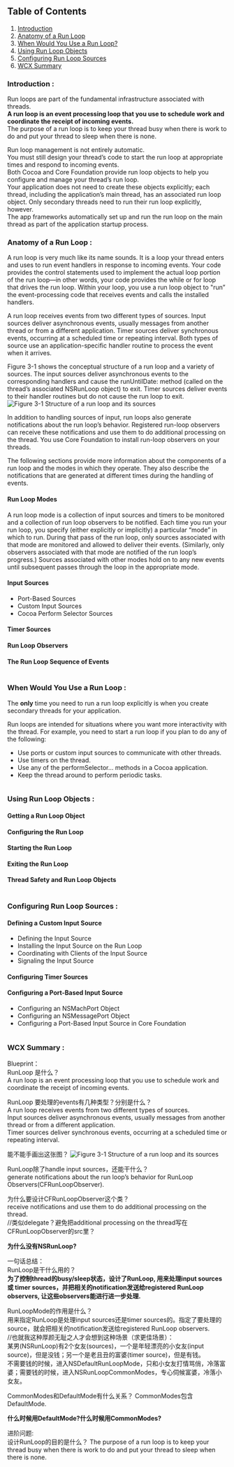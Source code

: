 ## <a name='contents'>Table of Contents</a>
1. [Introduction](#1)
1. [Anatomy of a Run Loop](#2)
1. [When Would You Use a Run Loop?](#3)
1. [Using Run Loop Objects](#4)
1. [Configuring Run Loop Sources](#5)
1. [WCX Summary](#6)


### <a name='1'>Introduction :</a>
Run loops are part of the fundamental infrastructure associated with threads.   
**A run loop is an event processing loop that you use to schedule work and coordinate the receipt of incoming events.**   
The purpose of a run loop is to keep your thread busy when there is work to do and put your thread to sleep when there is none.

Run loop management is not entirely automatic.   
You must still design your thread’s code to start the run loop at appropriate times and respond to incoming events.   
Both Cocoa and Core Foundation provide run loop objects to help you configure and manage your thread’s run loop.   
Your application does not need to create these objects explicitly; each thread, including the application’s main thread, has an associated run loop object. Only secondary threads need to run their run loop explicitly, however.   
The app frameworks automatically set up and run the run loop on the main thread as part of the application startup process.  

### <a name='2'>Anatomy of a Run Loop :</a>
A run loop is very much like its name sounds. It is a loop your thread enters and uses to run event handlers in response to incoming events. Your code provides the control statements used to implement the actual loop portion of the run loop—in other words, your code provides the while or for loop that drives the run loop. Within your loop, you use a run loop object to "run” the event-processing code that receives events and calls the installed handlers.

A run loop receives events from two different types of sources. Input sources deliver asynchronous events, usually messages from another thread or from a different application. Timer sources deliver synchronous events, occurring at a scheduled time or repeating interval. Both types of source use an application-specific handler routine to process the event when it arrives.

Figure 3-1 shows the conceptual structure of a run loop and a variety of sources. The input sources deliver asynchronous events to the corresponding handlers and cause the runUntilDate: method (called on the thread’s associated NSRunLoop object) to exit. Timer sources deliver events to their handler routines but do not cause the run loop to exit.
![Figure 3-1  Structure of a run loop and its sources](https://developer.apple.com/library/archive/documentation/Cocoa/Conceptual/Multithreading/Art/runloop.jpg)

In addition to handling sources of input, run loops also generate notifications about the run loop’s behavior. Registered run-loop observers can receive these notifications and use them to do additional processing on the thread. You use Core Foundation to install run-loop observers on your threads.

The following sections provide more information about the components of a run loop and the modes in which they operate. They also describe the notifications that are generated at different times during the handling of events.


#### Run Loop Modes
A run loop mode is a collection of input sources and timers to be monitored and a collection of run loop observers to be notified. Each time you run your run loop, you specify (either explicitly or implicitly) a particular “mode” in which to run. During that pass of the run loop, only sources associated with that mode are monitored and allowed to deliver their events. (Similarly, only observers associated with that mode are notified of the run loop’s progress.) Sources associated with other modes hold on to any new events until subsequent passes through the loop in the appropriate mode.

#### Input Sources
* Port-Based Sources
* Custom Input Sources
* Cocoa Perform Selector Sources
#### Timer Sources
#### Run Loop Observers
#### The Run Loop Sequence of Events

``` C

```
### <a name='3'>When Would You Use a Run Loop :</a>
The **only** time you need to run a run loop explicitly is when you create secondary threads for your application.   

Run loops are intended for situations where you want more interactivity with the thread. For example, you need to start a run loop if you plan to do any of the following:  
* Use ports or custom input sources to communicate with other threads.  
* Use timers on the thread.  
* Use any of the performSelector… methods in a Cocoa application.  
* Keep the thread around to perform periodic tasks.  

``` C

```
### <a name='4'>Using Run Loop Objects :</a>
#### Getting a Run Loop Object
#### Configuring the Run Loop
#### Starting the Run Loop
#### Exiting the Run Loop
#### Thread Safety and Run Loop Objects
``` C

```
### <a name='5'>Configuring Run Loop Sources :</a>
#### Defining a Custom Input Source
* Defining the Input Source
* Installing the Input Source on the Run Loop
* Coordinating with Clients of the Input Source
* Signaling the Input Source
#### Configuring Timer Sources
#### Configuring a Port-Based Input Source
* Configuring an NSMachPort Object
* Configuring an NSMessagePort Object
* Configuring a Port-Based Input Source in Core Foundation
``` C

```
### <a name='6'>WCX Summary :</a>
Blueprint：  
RunLoop 是什么？  
A run loop is an event processing loop that you use to schedule work and coordinate the receipt of incoming events.

RunLoop 要处理的events有几种类型？分别是什么？  
A run loop receives events from two different types of sources.  
Input sources deliver asynchronous events, usually messages from another thread or from a different application.  
Timer sources deliver synchronous events, occurring at a scheduled time or repeating interval.  

能不能手画出这张图？
![Figure 3-1  Structure of a run loop and its sources](https://developer.apple.com/library/archive/documentation/Cocoa/Conceptual/Multithreading/Art/runloop.jpg)

RunLoop除了handle input sources，还能干什么？  
generate notifications about the run loop’s behavior for RunLoop Observers(CFRunLoopObserver).  

为什么要设计CFRunLoopObserver这个类？  
receive notifications and use them to do additional processing on the thread.   
//类似delegate？避免把additional processing on the thread写在CFRunLoopObserver的src里？  

**为什么没有NSRunLoop?**

一句话总结：  
RunLoop是干什么用的？  
**为了控制thread的busy/sleep状态，设计了RunLoop, 用来处理input sources 或 timer sources，并把相关的notification发送给registered RunLoop observers, 让这些observers能进行进一步处理.**

RunLoopMode的作用是什么？  
用来指定RunLoop是处理input sources还是timer sources的。指定了要处理的source，就会把相关的notification发送给registered RunLoop observers.  
//也就我这种厚颜无耻之人才会想到这种场景（求更佳场景）：  
某男(NSRunLoop)有2个女友(sources)，一个是年轻漂亮的小女友(input source)，但是没钱；另一个是老且丑的富婆(timer source)，但是有钱。  
不需要钱的时候，进入NSDefaultRunLoopMode，只和小女友打情骂俏，冷落富婆；需要钱的时候，进入NSRunLoopCommonModes，专心伺候富婆，冷落小女友。  

CommonModes和DefaultMode有什么关系？
CommonModes包含DefaultMode.

**什么时候用DefaultMode?什么时候用CommonModes?**

进阶问题:  
设计RunLoop的目的是什么？
The purpose of a run loop is to keep your thread busy when there is work to do and put your thread to sleep when there is none.
